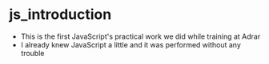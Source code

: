 # js_introduction
* This is the first JavaScript's practical work we did while training at Adrar
* I already knew JavaScript a little and it was performed without any trouble
